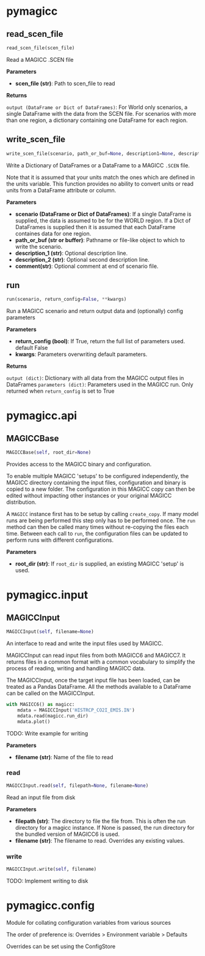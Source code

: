 <h1 id="pymagicc">pymagicc</h1>


<h2 id="pymagicc.read_scen_file">read_scen_file</h2>

```python
read_scen_file(scen_file)
```

Read a MAGICC .SCEN file

__Parameters__

- __scen_file (str)__: Path to scen_file to read

__Returns__

`output (DataFrame or Dict of DataFrames)`: For World only scenarios, a
single DataFrame with the data from the SCEN file. For scenarios with more
than one region, a dictionary containing one DataFrame for each region.

<h2 id="pymagicc.write_scen_file">write_scen_file</h2>

```python
write_scen_file(scenario, path_or_buf=None, description1=None, description2=None, comment=None)
```

Write a Dictionary of DataFrames or a DataFrame to a MAGICC `.SCEN` file.

Note that it is assumed that your units match the ones which are defined
in the units variable. This function provides no ability to convert units
or read units from a DataFrame attribute or column.

__Parameters__

- __scenario (DataFrame or Dict of DataFrames)__: If a single DataFrame is
    supplied, the data is assumed to be for the WORLD region. If a Dict of
    DataFrames is supplied then it is assumed that each DataFrame
    containes data for one region.
- __path_or_buf (str or buffer)__: Pathname or file-like object to which to write
    the scenario.
- __description_1 (str)__: Optional description line.
- __description_2 (str)__: Optional second description line.
- __comment(str)__: Optional comment at end of scenario file.

<h2 id="pymagicc.run">run</h2>

```python
run(scenario, return_config=False, **kwargs)
```

Run a MAGICC scenario and return output data and (optionally) config parameters

__Parameters__

- __return_config (bool)__: If True, return the full list of parameters used. default False
- __kwargs__:
    Parameters overwriting default parameters.

__Returns__

`output (dict)`: Dictionary with all data from the MAGICC output files in
    DataFrames
`parameters (dict)`: Parameters used in the MAGICC run. Only returned when
    `return_config` is set to True

<h1 id="pymagicc.api">pymagicc.api</h1>


<h2 id="pymagicc.api.MAGICCBase">MAGICCBase</h2>

```python
MAGICCBase(self, root_dir=None)
```

Provides access to the MAGICC binary and configuration.

To enable multiple MAGICC 'setups' to be configured independently,
the MAGICC directory containing the input files, configuration
and binary is copied to a new folder. The configuration in this
MAGICC copy can then be edited without impacting other instances or your
original MAGICC distribution.

A `MAGICC` instance first has to be setup by calling
`create_copy`. If many model runs are being performed this step only has
to be performed once. The `run` method can then be called many times
without re-copying the files each time. Between each call to `run`, the
configuration files can be updated to perform runs with different
configurations.

__Parameters__

- __root_dir (str)__: If `root_dir` is supplied, an existing MAGICC 'setup' is
    used.

<h1 id="pymagicc.input">pymagicc.input</h1>


<h2 id="pymagicc.input.MAGICCInput">MAGICCInput</h2>

```python
MAGICCInput(self, filename=None)
```

An interface to read and write the input files used by MAGICC.

MAGICCInput can read input files from both MAGICC6 and MAGICC7. It returns
files in a common format with a common vocabulary to simplify the process
of reading, writing and handling MAGICC data.

The MAGICCInput, once the target input file has been loaded, can be
treated as a Pandas DataFrame. All the methods available to a DataFrame
can be called on the MAGICCInput.

```python
with MAGICC6() as magicc:
    mdata = MAGICCInput('HISTRCP_CO2I_EMIS.IN')
    mdata.read(magicc.run_dir)
    mdata.plot()
```

TODO: Write example for writing

__Parameters__

- __filename (str)__: Name of the file to read

<h3 id="pymagicc.input.MAGICCInput.read">read</h3>

```python
MAGICCInput.read(self, filepath=None, filename=None)
```

Read an input file from disk

__Parameters__

- __filepath (str)__: The directory to file the file from. This is often the
    run directory for a magicc instance. If None is passed,
    the run directory for the bundled version of MAGICC6 is used.
- __filename (str)__: The filename to read. Overrides any existing values.

<h3 id="pymagicc.input.MAGICCInput.write">write</h3>

```python
MAGICCInput.write(self, filename)
```

TODO: Implement writing to disk

<h1 id="pymagicc.config">pymagicc.config</h1>


Module for collating configuration variables from various sources

The order of preference is:
Overrides > Environment variable > Defaults

Overrides can be set using the ConfigStore

